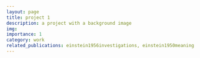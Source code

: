```yaml
---
layout: page
title: project 1
description: a project with a background image
img:
importance: 1
category: work
related_publications: einstein1956investigations, einstein1950meaning
---
```

